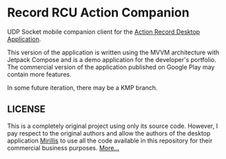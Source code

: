 # Record RCU Action Companion

UDP Socket mobile companion client for the [Action Record Desktop Application][1].

This version of the application is written using the MVVM architecture with Jetpack Compose and is a
demo application for the developer's portfolio. The commercial version of the application published
on Google Play may contain more features.

In some future iteration, there may be a KMP branch.

LICENSE
-------
This is a completely original project using only its source code. However, I pay respect to the
original authors and allow the authors of the desktop application [Mirillis][2] to use all
the code available in this repository for their commercial business purposes.
[More…][3]

[1]: https://store.steampowered.com/app/228180/Action__Gameplay_Recording_and_Streaming

[2]: https://mirillis.com

[3]: https://github.com/frist008/Record-RCU-Action-Companion/tree/dev?tab=License-1-ov-file
